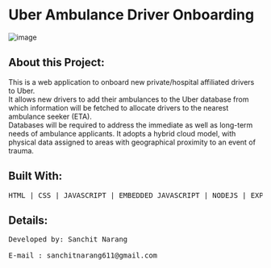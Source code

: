 # Uber Ambulance Driver Onboarding
![image](https://user-images.githubusercontent.com/79566726/161421949-cd2c470c-c2fc-4861-9b59-c2d59b58c872.png)

<!-- <img src="https://user-images.githubusercontent.com/79566726/148944118-42228985-e29d-4c7a-9bdf-4c0581d0ee14.png"></img> -->


<h2>About this Project: </h2>

This is a web application to onboard new private/hospital affiliated drivers to Uber.  <br>
It allows new drivers to add their ambulances to the Uber database from which information will be fetched to allocate drivers to the nearest ambulance seeker (ETA). <br>
Databases will be required to address the immediate as well as long-term needs of ambulance applicants. 
It adopts a hybrid cloud model, with physical data assigned to areas with geographical proximity to an event of trauma.




<h2>Built With: </h2>
<pre>HTML | CSS | JAVASCRIPT | EMBEDDED JAVASCRIPT | NODEJS | EXPRESS | MONGODB  </pre>

<h2>Details:</h2>
<pre>
Developed by: Sanchit Narang <br>
E-mail : sanchitnarang611@gmail.com <br>

</pre>

